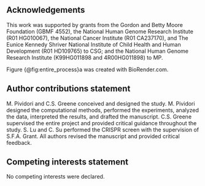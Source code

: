 ## Acknowledgements

This work was supported by grants from the Gordon and Betty Moore Foundation (GBMF 4552), the National Human Genome Research Institute (R01 HG010067), the National Cancer Institute (R01 CA237170), and The Eunice Kennedy Shriver National Institute of Child Health and Human Development (R01 HD109765) to CSG; and the National Human Genome Research Institute (K99HG011898 and 4R00HG011898) to MP.

Figure {@fig:entire_process}a was created with BioRender.com.


## Author contributions statement

M. Pividori and C.S. Greene conceived and designed the study.
M. Pividori designed the computational methods, performed the experiments, analyzed the data, interpreted the results, and drafted the manuscript.
C.S. Greene supervised the entire project and provided critical guidance throughout the study.
S. Lu and C. Su performed the CRISPR screen with the supervision of S.F.A. Grant.
All authors revised the manuscript and provided critical feedback.

## Competing interests statement

No competing interests were declared.
